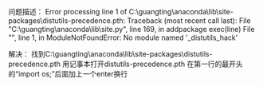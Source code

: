 问题描述：
Error processing line 1 of C:\guangting\anaconda\lib\site-packages\distutils-precedence.pth:
  Traceback (most recent call last):
    File "C:\guangting\anaconda\lib\site.py", line 169, in addpackage
      exec(line)
    File "<string>", line 1, in <module>
  ModuleNotFoundError: No module named '_distutils_hack'

解决：
找到C:\guangting\anaconda\lib\site-packages\distutils-precedence.pth
用记事本打开distutils-precedence.pth
在第一行的最开头的“import os;”后面加上一个enter换行
